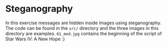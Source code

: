 # Steganography

In this exercise messages are hidden inside images using steganography. The code can be found in the `src/` directory and the three images in this directory are examples. `61_mod.jpg` contains the beginning of the script of Star Wars IV: A New Hope :)

